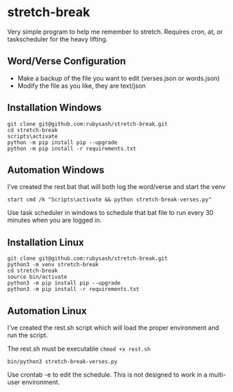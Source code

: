 # stretch-break

Very simple program to help me remember to stretch.  Requires cron, at, or taskscheduler for the heavy lifting.

## Word/Verse Configuration

- Make a backup of the file you want to edit (verses.json or words.json)
- Modify the file as you like, they are text/json

## Installation Windows

```
git clone git@github.com:rubysash/stretch-break.git
cd stretch-break
scripts\activate
python -m pip install pip --upgrade
python -m pip install -r requirements.txt
```
## Automation Windows

I've created the rest.bat that will both log the word/verse and start the venv

```
start cmd /k "Scripts\activate && python stretch-break-verses.py"
```

Use task scheduler in windows to schedule that bat file to run every 30 minutes when you are logged in.

## Installation Linux

```
git clone git@github.com:rubysash/stretch-break.git
python3 -m venv stretch-break
cd stretch-break
source bin/activate
python3 -m pip install pip --upgrade
python3 -m pip install -r requirements.txt
```

## Automation Linux

I've created the rest.sh script which will load the proper environment and run the script.

The rest.sh must be executable `chmod +x rest.sh`

```
bin/python3 stretch-break-verses.py
```

Use crontab -e to edit the schedule.   This is not designed to work in a multi-user environment.


